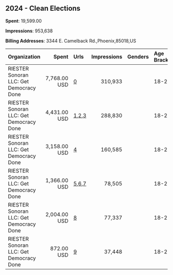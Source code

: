 ## 2024 - Clean Elections 
**Spent**: 19,599.00

**Impressions**: 953,638

**Billing Addresses**: 3344 E. Camelback Rd.,Phoenix,85018,US

|Organization|Spent|Urls|Impressions|Genders|Age Brackets|Country Codes|
|:---|---:|:---|---:|:---|:---|:---|
|RIESTER Sonoran LLC: Get Democracy Done|7,768.00 USD|[0](https://www.snap.com/political-ads/asset/b21910afa40bc81c78011e26ea7fe0619df280c2fe94a9253acbb9112f031d60?mediaType=mp4)|310,933||18-20|united states|
|RIESTER Sonoran LLC: Get Democracy Done|4,431.00 USD|[1](https://www.snap.com/political-ads/asset/756a6bf8f2a7a253462426db8f1e25c08a4a47345667bc0a8e10ab34756b7c32?mediaType=png),[2](https://www.snap.com/political-ads/asset/ccb25f852b2eceb6851d7b2b489138c5a8ad68608dee621a589ae8a6d543f5d8?mediaType=png),[3](https://www.snap.com/political-ads/asset/f44d9c585bd05cb9268dd825f0b63865880a09df62208dc956f842f78dd10784?mediaType=png)|288,830||18-20|united states|
|RIESTER Sonoran LLC: Get Democracy Done|3,158.00 USD|[4](https://www.snap.com/political-ads/asset/cf35a2cdf13090ca77769ea09e990d14f8a0b001f847140ab0b0083182d0683a?mediaType=mp4)|160,585||18-20|united states|
|RIESTER Sonoran LLC: Get Democracy Done|1,366.00 USD|[5](https://www.snap.com/political-ads/asset/c8002e610c1865001d417db9d306917f47a64c486282fb94e65533cf46fb63de?mediaType=png),[6](https://www.snap.com/political-ads/asset/e2cf47e917371dc3a0c5734f645c6db3c4d7db2248a5f7d19caafd0437a00a6f?mediaType=png),[7](https://www.snap.com/political-ads/asset/30939b7f59ff1f17224ee8df2a8c544c51df72f8d572943123c6d8ebde827789?mediaType=png)|78,505||18-20|united states|
|RIESTER Sonoran LLC: Get Democracy Done|2,004.00 USD|[8](https://www.snap.com/political-ads/asset/8ea2d234f07b484b18a55e085484a34c8802c818538584a06d3044eab7ee835e?mediaType=mp4)|77,337||18-20|united states|
|RIESTER Sonoran LLC: Get Democracy Done|872.00 USD|[9](https://www.snap.com/political-ads/asset/9d9c743b4c415dcf019fe24cf5a416798cacda3ab8a34ad7fdaa29d86e340e46?mediaType=mp4)|37,448||18-20|united states|
